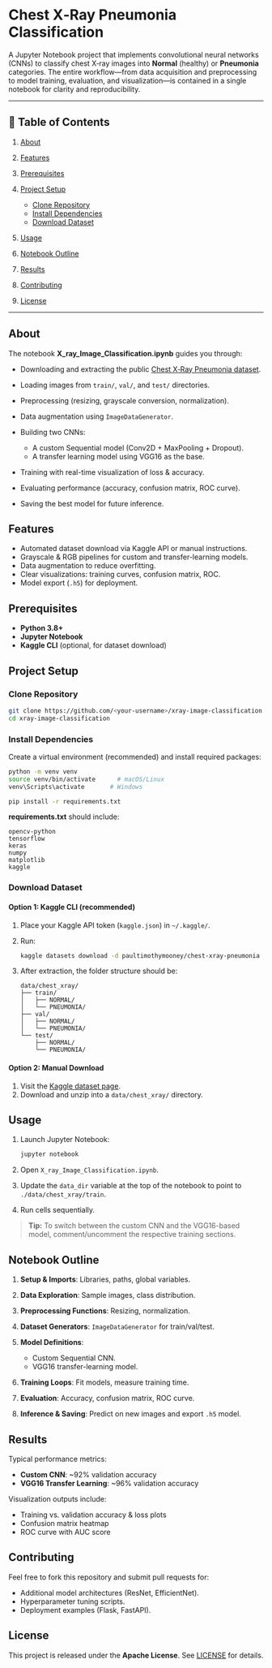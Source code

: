 # Chest X‑Ray Pneumonia Classification

A Jupyter Notebook project that implements convolutional neural networks (CNNs) to classify chest X‑ray images into **Normal** (healthy) or **Pneumonia** categories. The entire workflow—from data acquisition and preprocessing to model training, evaluation, and visualization—is contained in a single notebook for clarity and reproducibility.

---

## 📖 Table of Contents

1. [About](#about)
2. [Features](#features)
3. [Prerequisites](#prerequisites)
4. [Project Setup](#project-setup)

   * [Clone Repository](#clone-repository)
   * [Install Dependencies](#install-dependencies)
   * [Download Dataset](#download-dataset)
5. [Usage](#usage)
6. [Notebook Outline](#notebook-outline)
7. [Results](#results)
8. [Contributing](#contributing)
9. [License](#license)

---

## About

The notebook **X\_ray\_Image\_Classification.ipynb** guides you through:

* Downloading and extracting the public [Chest X‑Ray Pneumonia dataset](https://www.kaggle.com/datasets/paultimothymooney/chest-xray-pneumonia).
* Loading images from `train/`, `val/`, and `test/` directories.
* Preprocessing (resizing, grayscale conversion, normalization).
* Data augmentation using `ImageDataGenerator`.
* Building two CNNs:

  * A custom Sequential model (Conv2D + MaxPooling + Dropout).
  * A transfer learning model using VGG16 as the base.
* Training with real-time visualization of loss & accuracy.
* Evaluating performance (accuracy, confusion matrix, ROC curve).
* Saving the best model for future inference.

## Features

* Automated dataset download via Kaggle API or manual instructions.
* Grayscale & RGB pipelines for custom and transfer-learning models.
* Data augmentation to reduce overfitting.
* Clear visualizations: training curves, confusion matrix, ROC.
* Model export (`.h5`) for deployment.

## Prerequisites

* **Python 3.8+**
* **Jupyter Notebook**
* **Kaggle CLI** (optional, for dataset download)

## Project Setup

### Clone Repository

```bash
git clone https://github.com/<your-username>/xray-image-classification.git
cd xray-image-classification
```

### Install Dependencies

Create a virtual environment (recommended) and install required packages:

```bash
python -m venv venv
source venv/bin/activate      # macOS/Linux
venv\Scripts\activate       # Windows

pip install -r requirements.txt
```

**requirements.txt** should include:

```
opencv-python
tensorflow
keras
numpy
matplotlib
kaggle
```

### Download Dataset

#### Option 1: Kaggle CLI (recommended)

1. Place your Kaggle API token (`kaggle.json`) in `~/.kaggle/`.
2. Run:

   ```bash
   kaggle datasets download -d paultimothymooney/chest-xray-pneumonia -p ./data --unzip
   ```
3. After extraction, the folder structure should be:

   ```
   data/chest_xray/
   ├── train/
   │   ├── NORMAL/
   │   └── PNEUMONIA/
   ├── val/
   │   ├── NORMAL/
   │   └── PNEUMONIA/
   └── test/
       ├── NORMAL/
       └── PNEUMONIA/
   ```

#### Option 2: Manual Download

1. Visit the [Kaggle dataset page](https://www.kaggle.com/datasets/paultimothymooney/chest-xray-pneumonia).
2. Download and unzip into a `data/chest_xray/` directory.

## Usage

1. Launch Jupyter Notebook:

   ```bash
   jupyter notebook
   ```
2. Open `X_ray_Image_Classification.ipynb`.
3. Update the `data_dir` variable at the top of the notebook to point to `./data/chest_xray/train`.
4. Run cells sequentially.

> **Tip:** To switch between the custom CNN and the VGG16-based model, comment/uncomment the respective training sections.

## Notebook Outline

1. **Setup & Imports**: Libraries, paths, global variables.
2. **Data Exploration**: Sample images, class distribution.
3. **Preprocessing Functions**: Resizing, normalization.
4. **Dataset Generators**: `ImageDataGenerator` for train/val/test.
5. **Model Definitions**:

   * Custom Sequential CNN.
   * VGG16 transfer-learning model.
6. **Training Loops**: Fit models, measure training time.
7. **Evaluation**: Accuracy, confusion matrix, ROC curve.
8. **Inference & Saving**: Predict on new images and export `.h5` model.

## Results

Typical performance metrics:

* **Custom CNN**: \~92% validation accuracy
* **VGG16 Transfer Learning**: \~96% validation accuracy

Visualization outputs include:

* Training vs. validation accuracy & loss plots
* Confusion matrix heatmap
* ROC curve with AUC score

## Contributing

Feel free to fork this repository and submit pull requests for:

* Additional model architectures (ResNet, EfficientNet).
* Hyperparameter tuning scripts.
* Deployment examples (Flask, FastAPI).

## License

This project is released under the **Apache License**. See [LICENSE](LICENSE) for details.
